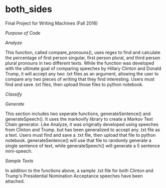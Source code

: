 # both_sides
Final Project for Writing Machines (Fall 2016)

*Purpose of Code* 

*Analyze* 

This function, called compare_pronouns(), uses regex to find and calculate the percentage of first person singular, first person plural, and third person plural pronouns in two different texts. While the function was developed with the ultimate goal of comparing speeches by Hillary Clinton and Donald Trump, it will accept any two .txt files as an argument, allowing the user to compare any two pieces of writing that they find interesting. Users must find and save .txt files, then upload those files to python notebook. 


*Classify* 

*Generate* 

This section includes two seperate functions, generateSentence() and generateSpeech(). It uses the markovify library to create a Markov Text Chain generator. Like Analyze, it was originally developed using speeches from Clinton and Trump. but has been generalized to accept any .txt file as a text. Users must find and save a .txt file, then upload that file to python notebook. generateSentence() will use that file to randomly generate a single sentence of text, while generateSpeech() will generate a 5 sentence mini-speech. 

*Sample Texts*

In addition to the functions above, a sample .txt file for both Clinton and Trump's Presidential Nomination Acceptance speeches have been attached.
